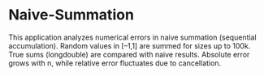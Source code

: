 # Naive-Summation
This application analyzes numerical errors in naive summation (sequential accumulation). Random values in [–1,1] are summed for sizes up to 100k. True sums (longdouble) are compared with naive results. Absolute error grows with n, while relative error fluctuates due to cancellation.
